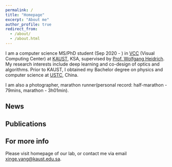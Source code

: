 ```yaml
---
permalink: /
title: "Homepage"
excerpt: "About me"
author_profile: true
redirect_from: 
  - /about/
  - /about.html
---
```


I am a computer science MS/PhD student (Sep 2020 - ) in [VCC](https://cemse.kaust.edu.sa/vcc) (Visual Computing Center) at [KAUST](https://www.kaust.edu.sa/en), KSA, supervised by [Prof. Wolfgang Heidrich](https://vccimaging.org/People/heidriw/). My research interests include deep learning and co-design of optics and algorithms. Prior to KAUST, I obtained my Bachelor degree on physics and computer science at [USTC](https://en.ustc.edu.cn/), China.

I am also a photographer, marathon runner(personal record: half-marathon - 79mins, marathon - 3h01min). 

News
------

Publications
------

For more info
------
Please visit homepage of our lab, or contact me via email <xinge.yang@kaust.edu.sa>.
